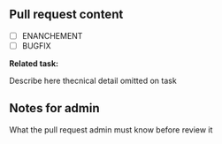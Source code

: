 ## Pull request content
- [ ] ENANCHEMENT
- [ ] BUGFIX

**Related task:** <put link here>

Describe here thecnical detail omitted on task

## Notes for admin
What the pull request admin must know before review it



